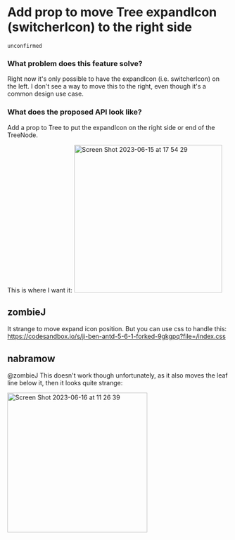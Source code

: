 # Add prop to move Tree expandIcon (switcherIcon) to the right side

`unconfirmed`

### What problem does this feature solve?

Right now it's only possible to have the expandIcon (i.e. switcherIcon) on the left. I don't see a way to move this to the right, even though it's a common design use case.

### What does the proposed API look like?

Add a prop to Tree to put the expandIcon on the right side or end of the TreeNode.

This is where I want it:
<img width="336" alt="Screen Shot 2023-06-15 at 17 54 29" src="https://github.com/ant-design/ant-design/assets/18261566/5d503f03-56b3-45d2-ae8d-0278a2d8a38f">

<!-- generated by ant-design-issue-helper. DO NOT REMOVE -->

## zombieJ

It strange to move expand icon position. But you can use css to handle this:
https://codesandbox.io/s/ji-ben-antd-5-6-1-forked-9gkgpq?file=/index.css

## nabramow

@zombieJ This doesn't work though unfortunately, as it also moves the leaf line below it, then it looks quite strange:

<img width="318" alt="Screen Shot 2023-06-16 at 11 26 39" src="https://github.com/ant-design/ant-design/assets/18261566/8d74482a-6bae-46e8-aaee-a8e9b163f292">
